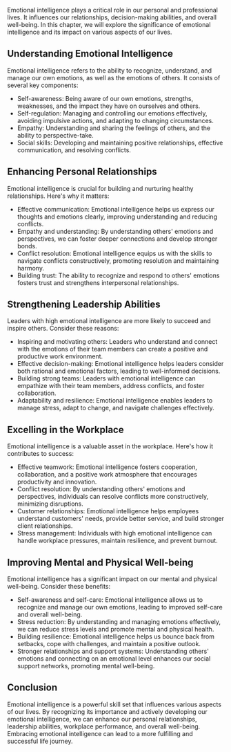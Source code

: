 
Emotional intelligence plays a critical role in our personal and professional lives. It influences our relationships, decision-making abilities, and overall well-being. In this chapter, we will explore the significance of emotional intelligence and its impact on various aspects of our lives.

Understanding Emotional Intelligence
------------------------------------

Emotional intelligence refers to the ability to recognize, understand, and manage our own emotions, as well as the emotions of others. It consists of several key components:

* Self-awareness: Being aware of our own emotions, strengths, weaknesses, and the impact they have on ourselves and others.
* Self-regulation: Managing and controlling our emotions effectively, avoiding impulsive actions, and adapting to changing circumstances.
* Empathy: Understanding and sharing the feelings of others, and the ability to perspective-take.
* Social skills: Developing and maintaining positive relationships, effective communication, and resolving conflicts.

Enhancing Personal Relationships
--------------------------------

Emotional intelligence is crucial for building and nurturing healthy relationships. Here's why it matters:

* Effective communication: Emotional intelligence helps us express our thoughts and emotions clearly, improving understanding and reducing conflicts.
* Empathy and understanding: By understanding others' emotions and perspectives, we can foster deeper connections and develop stronger bonds.
* Conflict resolution: Emotional intelligence equips us with the skills to navigate conflicts constructively, promoting resolution and maintaining harmony.
* Building trust: The ability to recognize and respond to others' emotions fosters trust and strengthens interpersonal relationships.

Strengthening Leadership Abilities
----------------------------------

Leaders with high emotional intelligence are more likely to succeed and inspire others. Consider these reasons:

* Inspiring and motivating others: Leaders who understand and connect with the emotions of their team members can create a positive and productive work environment.
* Effective decision-making: Emotional intelligence helps leaders consider both rational and emotional factors, leading to well-informed decisions.
* Building strong teams: Leaders with emotional intelligence can empathize with their team members, address conflicts, and foster collaboration.
* Adaptability and resilience: Emotional intelligence enables leaders to manage stress, adapt to change, and navigate challenges effectively.

Excelling in the Workplace
--------------------------

Emotional intelligence is a valuable asset in the workplace. Here's how it contributes to success:

* Effective teamwork: Emotional intelligence fosters cooperation, collaboration, and a positive work atmosphere that encourages productivity and innovation.
* Conflict resolution: By understanding others' emotions and perspectives, individuals can resolve conflicts more constructively, minimizing disruptions.
* Customer relationships: Emotional intelligence helps employees understand customers' needs, provide better service, and build stronger client relationships.
* Stress management: Individuals with high emotional intelligence can handle workplace pressures, maintain resilience, and prevent burnout.

Improving Mental and Physical Well-being
----------------------------------------

Emotional intelligence has a significant impact on our mental and physical well-being. Consider these benefits:

* Self-awareness and self-care: Emotional intelligence allows us to recognize and manage our own emotions, leading to improved self-care and overall well-being.
* Stress reduction: By understanding and managing emotions effectively, we can reduce stress levels and promote mental and physical health.
* Building resilience: Emotional intelligence helps us bounce back from setbacks, cope with challenges, and maintain a positive outlook.
* Stronger relationships and support systems: Understanding others' emotions and connecting on an emotional level enhances our social support networks, promoting mental well-being.

Conclusion
----------

Emotional intelligence is a powerful skill set that influences various aspects of our lives. By recognizing its importance and actively developing our emotional intelligence, we can enhance our personal relationships, leadership abilities, workplace performance, and overall well-being. Embracing emotional intelligence can lead to a more fulfilling and successful life journey.
